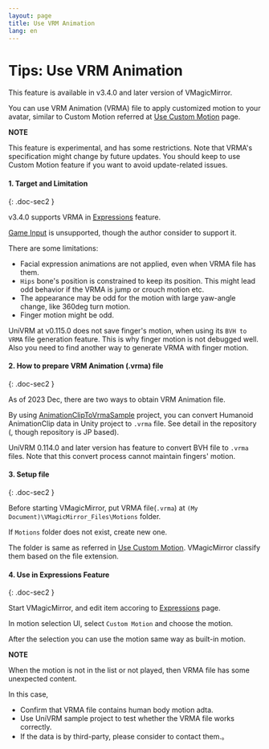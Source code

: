 ```yaml
---
layout: page
title: Use VRM Animation
lang: en
---
```


# Tips: Use VRM Animation

This feature is available in v3.4.0 and later version of VMagicMirror.

You can use VRM Animation (VRMA) file to apply customized motion to your avatar, similar to Custom Motion referred at [Use Custom Motion](../use_custom_motion) page.

<div class="note-area" markdown="1">

**NOTE**

This feature is experimental, and has some restrictions. Note that VRMA's specification might change by future updates.
You should keep to use Custom Motion feature if you want to avoid update-related issues.

</div>


#### 1. Target and Limitation
{: .doc-sec2 }

v3.4.0 supports VRMA in [Expressions](../../docs/expressions) feature.

[Game Input](../../docs/game_input) is unsupported, though the author consider to support it.

There are some limitations:

<div class="doc-ul" markdown="1">

- Facial expression animations are not applied, even when VRMA file has them.
- `Hips` bone's position is constrained to keep its position. This might lead odd behavior if the VRMA is jump or crouch motion etc.
- The appearance may be odd for the motion with large yaw-angle change, like 360deg turn motion.
- Finger motion might be odd.

UniVRM at v0.115.0 does not save finger's motion, when using its `BVH to VRMA` file generation feature. This is why finger motion is not debugged well. Also you need to find another way to generate VRMA with finger motion.

</div>


#### 2. How to prepare VRM Animation (.vrma) file
{: .doc-sec2 }

As of 2023 Dec, there are two ways to obtain VRM Animation file.

By using [AnimationClipToVrmaSample](https://github.com/malaybaku/AnimationClipToVrmaSample) project, you can convert Humanoid AnimationClip data in Unity project to `.vrma` file. See detail in the repository (, though repository is JP based).

UniVRM 0.114.0 and later version has feature to convert BVH file to `.vrma` files. Note that this convert process cannot maintain fingers' motion.


#### 3. Setup file
{: .doc-sec2 }

Before starting VMagicMirror, put VRMA file(`.vrma`) at `(My Document)\VMagicMirror_Files\Motions` folder.

If `Motions` folder does not exist, create new one.

The folder is same as referred in [Use Custom Motion](../use_custom_motion). VMagicMirror classify them based on the file extension.

#### 4. Use in Expressions Feature
{: .doc-sec2 }

Start VMagicMirror, and edit item accoring to [Expressions](../../docs/expressions) page.

In motion selection UI, select `Custom Motion` and choose the motion.

After the selection you can use the motion same way as built-in motion.

<div class="note-area" markdown="1">

**NOTE**

When the motion is not in the list or not played, then VRMA file has some unexpected content.

In this case,

- Confirm that VRMA file contains human body motion adta.
- Use UniVRM sample project to test whether the VRMA file works correctly.
- If the data is by third-party, please consider to contact them.。

</div>
